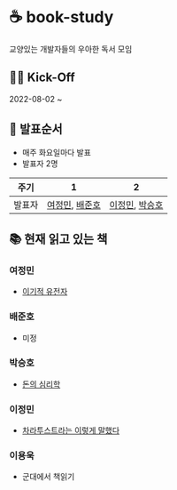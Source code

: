 # ☕ book-study
교양있는 개발자들의 우아한 독서 모임

## 🏃🏻 Kick-Off

2022-08-02 ~

## 📅 발표순서

- 매주 화요일마다 발표
- 발표자 2명

|   주기     | 1 |  2 |
|----------|------|------|
| 발표자 | [여정민](https://github.com/youngerjesus), [배준호](https://github.com/junhobae999)  | [이정민](https://github.com/hustle-dev), [박승호](https://github.com/joonparkhere-dev) |



## 📚 현재 읽고 있는 책

### 여정민

- [이기적 유전자](http://www.yes24.com/Product/Goods/65067259)


### 배준호

- 미정

### 박승호

- [돈의 심리학](http://www.yes24.com/Product/Goods/96547408)

### 이정민

- [차라투스트라는 이렇게 말했다](http://www.yes24.com/Product/Goods/2662031)

### 이용욱

- 군대에서 책읽기
